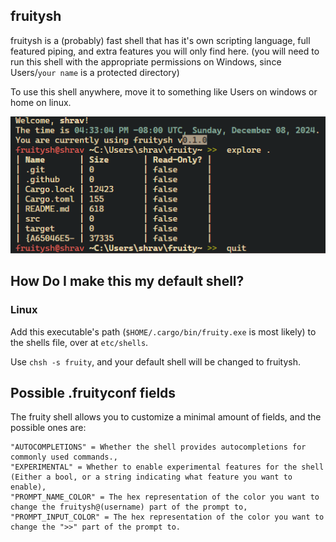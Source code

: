 ## fruitysh

fruitysh is a (probably) fast shell that has it's own scripting language, full featured piping, and extra features you will only find here.
(you will need to run this shell with the appropriate permissions on Windows, since Users/`your name` is a protected directory)

To use this shell anywhere, move it to something like Users on windows or home on linux.

![Example of shell](https://github.com/mojidev-py/fruitysh/blob/main/{86E5F530-5921-4346-82A6-6773101D49AD}.png)

## How Do I make this my default shell?

### Linux
Add this executable's path (`$HOME/.cargo/bin/fruity.exe` is most likely) to the shells file, over at `etc/shells`.

Use `chsh -s fruity`, and your default shell will be changed to fruitysh.

## Possible .fruityconf fields
The fruity shell allows you to customize a minimal amount of fields, and the possible ones are:
```
"AUTOCOMPLETIONS" = Whether the shell provides autocompletions for commonly used commands.,
"EXPERIMENTAL" = Whether to enable experimental features for the shell (Either a bool, or a string indicating what feature you want to enable),
"PROMPT_NAME_COLOR" = The hex representation of the color you want to change the fruitysh@(username) part of the prompt to,
"PROMPT_INPUT_COLOR" = The hex representation of the color you want to change the ">>" part of the prompt to.
```
